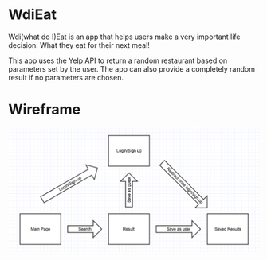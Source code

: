 # WdiEat
Wdi(what do I)Eat is an app that helps users make a very important life decision: What they eat for their next meal!

This app uses the Yelp API to return a random restaurant based on parameters set by the user. The app can also provide a completely random result if no parameters are chosen.

# Wireframe
![alt tag](https://raw.githubusercontent.com/llovee91/wdiEat-whatdoIEat/master/public/images/wireframe.png)
